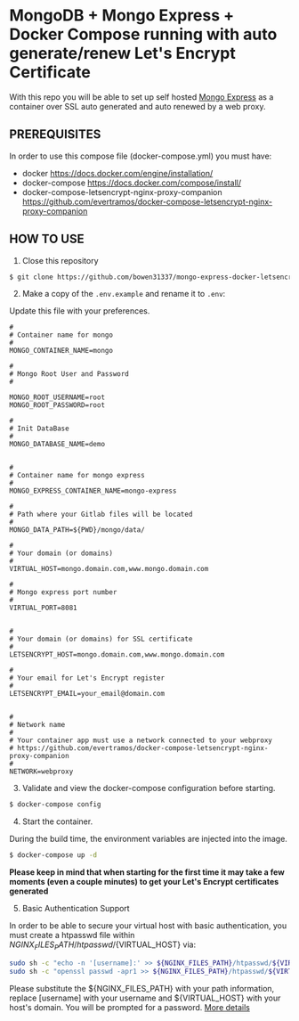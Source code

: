 # MongoDB + Mongo Express + Docker Compose running with auto generate/renew Let's Encrypt Certificate

With this repo you will be able to set up self hosted [Mongo Express](https://github.com/mongo-express/mongo-express) as a container over SSL auto generated and auto renewed by a web proxy.

## PREREQUISITES

In order to use this compose file (docker-compose.yml) you must have:

- docker https://docs.docker.com/engine/installation/
- docker-compose https://docs.docker.com/compose/install/
- docker-compose-letsencrypt-nginx-proxy-companion https://github.com/evertramos/docker-compose-letsencrypt-nginx-proxy-companion

## HOW TO USE 

1. Close this repository

```bash
$ git clone https://github.com/bowen31337/mongo-express-docker-letsencrypt.git
```

2. Make a copy of the `.env.example` and rename it to `.env`:

Update this file with your preferences.

```dotenv
#
# Container name for mongo
#
MONGO_CONTAINER_NAME=mongo

#
# Mongo Root User and Password
#

MONGO_ROOT_USERNAME=root
MONGO_ROOT_PASSWORD=root

#
# Init DataBase
#
MONGO_DATABASE_NAME=demo


#
# Container name for mongo express
#
MONGO_EXPRESS_CONTAINER_NAME=mongo-express

#
# Path where your Gitlab files will be located
#
MONGO_DATA_PATH=${PWD}/mongo/data/

#
# Your domain (or domains)
#
VIRTUAL_HOST=mongo.domain.com,www.mongo.domain.com

#
# Mongo express port number
#
VIRTUAL_PORT=8081


#
# Your domain (or domains) for SSL certificate
#
LETSENCRYPT_HOST=mongo.domain.com,www.mongo.domain.com

#
# Your email for Let's Encrypt register
#
LETSENCRYPT_EMAIL=your_email@domain.com


#
# Network name
# 
# Your container app must use a network connected to your webproxy 
# https://github.com/evertramos/docker-compose-letsencrypt-nginx-proxy-companion
#
NETWORK=webproxy
```
3. Validate and view the docker-compose configuration before starting.

```bash
$ docker-compose config
```

4. Start the container.

During the build time, the environment variables are injected into the image.

```bash
$ docker-compose up -d
```

**Please keep in mind that when starting for the first time it may take a few moments (even a couple minutes) to get your Let's Encrypt certificates generated**

5. Basic Authentication Support

In order to be able to secure your virtual host with basic authentication, you must create a htpasswd file within ${NGINX_FILES_PATH}/htpasswd/${VIRTUAL_HOST} via:
```bash
sudo sh -c "echo -n '[username]:' >> ${NGINX_FILES_PATH}/htpasswd/${VIRTUAL_HOST}"
sudo sh -c "openssl passwd -apr1 >> ${NGINX_FILES_PATH}/htpasswd/${VIRTUAL_HOST}"
```
Please substitute the ${NGINX_FILES_PATH} with your path information, replace [username] with your username and ${VIRTUAL_HOST} with your host's domain. You will be prompted for a password. [More details](https://github.com/evertramos/docker-compose-letsencrypt-nginx-proxy-companion#further-options)


